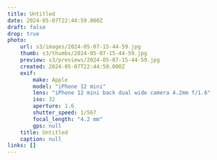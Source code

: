 ```yaml
---
title: Untitled
date: 2024-05-07T22:44:59.000Z
draft: false
drop: true
photo:
    url: s3/images/2024-05-07-15-44-59.jpg
    thumb: s3/thumbs/2024-05-07-15-44-59.jpg
    preview: s3/previews/2024-05-07-15-44-59.jpg
    created: 2024-05-07T22:44:59.000Z
    exif:
        make: Apple
        model: "iPhone 12 mini"
        lens: "iPhone 12 mini back dual wide camera 4.2mm f/1.6"
        iso: 32
        aperture: 1.6
        shutter_speed: 1/567
        focal_length: "4.2 mm"
        gps: null
    title: Untitled
    caption: null
links: []
---
```

